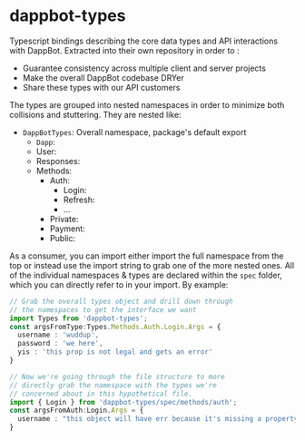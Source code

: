 # dappbot-types

Typescript bindings describing the core data types and API interactions with DappBot.  Extracted into their own repository in order to :

- Guarantee consistency across multiple client and server projects
- Make the overall DappBot codebase DRYer
- Share these types with our API customers

The types are grouped into nested namespaces in order to minimize both collisions and stuttering. They are nested like:

- `DappBotTypes`: Overall namespace, package's default export
  - `Dapp`: 
  - User: 
  - Responses: 
  - Methods: 
    - Auth: 
      - Login:
      - Refresh: 
      - ...
    - Private: 
    - Payment: 
    - Public: 

As a consumer, you can import either import the full namespace from the top or instead use the import string to grab one of the more nested ones.  All of the individual namespaces & types are declared within the `spec` folder, which you can directly refer to in your import.  By example:

```typescript
// Grab the overall types object and drill down through
// the namespaces to get the interface we want
import Types from 'dappbot-types';
const argsFromType:Types.Methods.Auth.Login.Args = {
  username : 'wuddup',
  password : 'we here',
  yis : 'this prop is not legal and gets an error'
}

// Now we're going through the file structure to more
// directly grab the namespace with the types we're
// concerned about in this hypothetical file.
import { Login } from 'dappbot-types/spec/methods/auth';
const argsFromAuth:Login.Args = {
  username : "this object will have err because it's missing a property"
}
```